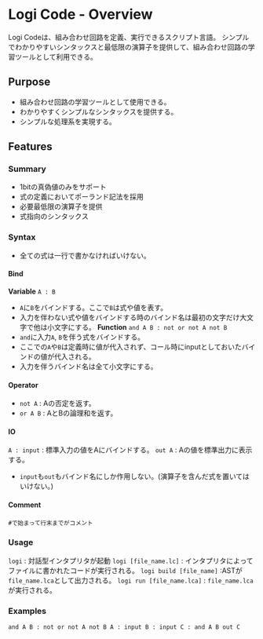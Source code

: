 # Logi Code - Overview
Logi Codeは、組み合わせ回路を定義、実行できるスクリプト言語。
シンプルでわかりやすいシンタックスと最低限の演算子を提供して、組み合わせ回路の学習ツールとして利用できる。

## Purpose
- 組み合わせ回路の学習ツールとして使用できる。
- わかりやすくシンプルなシンタックスを提供する。
- シンプルな処理系を実現する。

## Features
### Summary
- 1bitの真偽値のみをサポート
- 式の定義においてポーランド記法を採用
- 必要最低限の演算子を提供
- 式指向のシンタックス

### Syntax
- 全ての式は一行で書かなければいけない。

#### Bind
**Variable**
`A : B`
- `A`に`B`をバインドする。ここで`B`は式や値を表す。
- 入力を伴わない式や値をバインドする時のバインド名は最初の文字だけ大文字で他は小文字にする。
**Function**
`and A B : not or not A not B`
- `and`に入力`A`, `B`を伴う式をバインドする。
- ここでの`A`や`B`は定義時に値が代入されず、コール時にinputとしておいたバインドの値が代入される。
- 入力を伴うバインド名は全て小文字にする。

#### Operator
- `not A` : Aの否定を返す。
- `or A B` : AとBの論理和を返す。

#### IO
`A : input` : 標準入力の値をAにバインドする。
`out A` : Aの値を標準出力に表示する。
- `input`も`out`もバインド名にしか作用しない。(演算子を含んだ式を置いてはいけない。)

#### Comment
`#で始まって行末までがコメント`

### Usage
`logi` : 対話型インタプリタが起動
`logi [file_name.lc]` : インタプリタによってファイルに書かれたコードが実行される。
`logi build [file_name]` :ASTが`file_name.lca`として出力される。
`logi run [file_name.lca]` : `file_name.lca`が実行される。

### Examples
`
and A B : not or not A not B
A : input
B : input
C : and A B
out C
`
